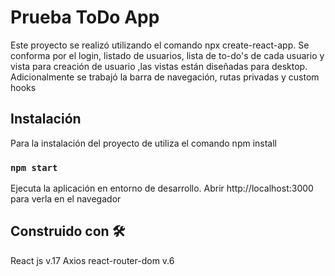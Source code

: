 # Prueba ToDo App

Este proyecto se realizó utilizando el comando npx create-react-app.
Se conforma por el login, listado de usuarios, lista de to-do's de cada usuario y vista para creación de usuario ,las vistas están diseñadas para desktop.
Adicionalmente se trabajó la barra de navegación, rutas privadas y custom hooks

## Instalación

Para la instalación del proyecto de utiliza el comando npm install

### `npm start`

Ejecuta la aplicación en entorno de desarrollo.
Abrir http://localhost:3000 para verla en el navegador

## Construido con 🛠️

React js v.17
Axios
react-router-dom v.6
